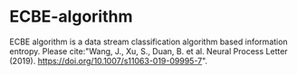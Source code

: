 # ECBE-algorithm
ECBE algorithm is a data stream classification algorithm based information entropy.
Please cite:"Wang, J., Xu, S., Duan, B. et al. Neural Process Letter (2019). https://doi.org/10.1007/s11063-019-09995-7".

